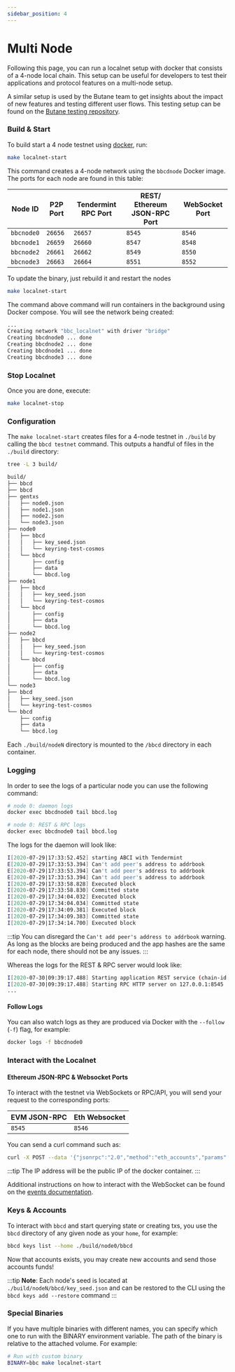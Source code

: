 ```yaml
---
sidebar_position: 4
---
```


# Multi Node

Following this page, you can run a localnet setup with docker
that consists of a 4-node local chain.
This setup can be useful for developers to test their applications and
protocol features on a multi-node setup.

A similar setup is used by the Butane team to get insights
about the impact of new features and testing different user flows.
This testing setup can be found on the [Butane testing repository](https://github.com/BUTANE-Smart-Chain).

### Build & Start

To build start a 4 node testnet using [docker](https://docs.docker.com/engine/installation/), run:

```bash
make localnet-start
```

This command creates a 4-node network using the `bbcdnode` Docker image.
The ports for each node are found in this table:

| Node ID      | P2P Port | Tendermint RPC Port | REST/ Ethereum JSON-RPC Port | WebSocket Port |
| ------------ | -------- | ------------------- | ---------------------------- | -------------- |
| `bbcnode0` | `26656`  | `26657`             | `8545`                       | `8546`         |
| `bbcnode1` | `26659`  | `26660`             | `8547`                       | `8548`         |
| `bbcnode2` | `26661`  | `26662`             | `8549`                       | `8550`         |
| `bbcnode3` | `26663`  | `26664`             | `8551`                       | `8552`         |

To update the binary, just rebuild it and restart the nodes

```bash
make localnet-start
```

The command above  command will run containers in the background using Docker compose. You will see the network being created:

```bash
...
Creating network "bbc_localnet" with driver "bridge"
Creating bbcdnode0 ... done
Creating bbcdnode2 ... done
Creating bbcdnode1 ... done
Creating bbcdnode3 ... done
```

### Stop Localnet

Once you are done, execute:

```bash
make localnet-stop
```

### Configuration

The `make localnet-start` creates files for a 4-node testnet in `./build` by
calling the `bbcd testnet` command. This outputs a handful of files in the
`./build` directory:

```bash
tree -L 3 build/

build/
├── bbcd
├── bbcd
├── gentxs
│   ├── node0.json
│   ├── node1.json
│   ├── node2.json
│   └── node3.json
├── node0
│   ├── bbcd
│   │   ├── key_seed.json
│   │   └── keyring-test-cosmos
│   └── bbcd
│       ├── config
│       ├── data
│       └── bbcd.log
├── node1
│   ├── bbcd
│   │   ├── key_seed.json
│   │   └── keyring-test-cosmos
│   └── bbcd
│       ├── config
│       ├── data
│       └── bbcd.log
├── node2
│   ├── bbcd
│   │   ├── key_seed.json
│   │   └── keyring-test-cosmos
│   └── bbcd
│       ├── config
│       ├── data
│       └── bbcd.log
└── node3
├── bbcd
│   ├── key_seed.json
│   └── keyring-test-cosmos
└── bbcd
    ├── config
    ├── data
    └── bbcd.log
```

Each `./build/nodeN` directory is mounted to the `/bbcd` directory in each container.

### Logging

In order to see the logs of a particular node you can use the following command:

```bash
# node 0: daemon logs
docker exec bbcdnode0 tail bbcd.log

# node 0: REST & RPC logs
docker exec bbcdnode0 tail bbcd.log
```

The logs for the daemon will look like:

```bash
I[2020-07-29|17:33:52.452] starting ABCI with Tendermint                module=main
E[2020-07-29|17:33:53.394] Can't add peer's address to addrbook         module=p2p err="Cannot add non-routable address 272a247b837653cf068d39efd4c407ffbd9a0e6f@192.168.10.5:26656"
E[2020-07-29|17:33:53.394] Can't add peer's address to addrbook         module=p2p err="Cannot add non-routable address 3e05d3637b7ebf4fc0948bbef01b54d670aa810a@192.168.10.4:26656"
E[2020-07-29|17:33:53.394] Can't add peer's address to addrbook         module=p2p err="Cannot add non-routable address 689f8606ede0b26ad5b79ae244c14cc67ab4efe7@192.168.10.3:26656"
I[2020-07-29|17:33:58.828] Executed block                               module=state height=88 validTxs=0 invalidTxs=0
I[2020-07-29|17:33:58.830] Committed state                              module=state height=88 txs=0 appHash=90CC5FA53CF8B5EC49653A14DA20888AD81C92FCF646F04D501453FD89FCC791
I[2020-07-29|17:34:04.032] Executed block                               module=state height=89 validTxs=0 invalidTxs=0
I[2020-07-29|17:34:04.034] Committed state                              module=state height=89 txs=0 appHash=0B54C4DB1A0DACB1EEDCD662B221C048C826D309FD2A2F31FF26BAE8D2D7D8D7
I[2020-07-29|17:34:09.381] Executed block                               module=state height=90 validTxs=0 invalidTxs=0
I[2020-07-29|17:34:09.383] Committed state                              module=state height=90 txs=0 appHash=75FD1EE834F0669D5E717C812F36B21D5F20B3CCBB45E8B8D415CB9C4513DE51
I[2020-07-29|17:34:14.700] Executed block                               module=state height=91 validTxs=0 invalidTxs=0
```

:::tip
You can disregard the `Can't add peer's address to addrbook` warning. As long as the blocks are
being produced and the app hashes are the same for each node, there should not be any issues.
:::

Whereas the logs for the REST & RPC server would look like:

```bash
I[2020-07-30|09:39:17.488] Starting application REST service (chain-id: "7305661614933169792")... module=rest-server
I[2020-07-30|09:39:17.488] Starting RPC HTTP server on 127.0.0.1:8545   module=rest-server
...
```

#### Follow Logs

You can also watch logs as they are produced via Docker with the `--follow` (`-f`) flag, for
example:

```bash
docker logs -f bbcdnode0
```

### Interact with the Localnet

#### Ethereum JSON-RPC & Websocket Ports

To interact with the testnet via WebSockets or RPC/API, you will send your request to the corresponding ports:

| EVM JSON-RPC | Eth Websocket |
| ------------ | ------------- |
| `8545`       | `8546`        |

You can send a curl command such as:

```bash
curl -X POST --data '{"jsonrpc":"2.0","method":"eth_accounts","params":[],"id":1}' -H "Content-Type: application/json" 192.162.10.1:8545
```

:::tip
The IP address will be the public IP of the docker container.
:::

Additional instructions on how to interact with the WebSocket can be found on the 
[events documentation](./../../develop/api/ethereum-json-rpc#ethereum-websocket).

### Keys & Accounts

To interact with `bbcd` and start querying state or creating txs, you use the
`bbcd` directory of any given node as your `home`, for example:

```bash
bbcd keys list --home ./build/node0/bbcd
```

Now that accounts exists, you may create new accounts and send those accounts
funds!

:::tip
**Note**: Each node's seed is located at `./build/nodeN/bbcd/key_seed.json` and can be restored to the CLI using the
`bbcd keys add --restore` command
:::

### Special Binaries

If you have multiple binaries with different names, you can specify which one to run with the BINARY environment
variable. The path of the binary is relative to the attached volume. For example:

```bash
# Run with custom binary
BINARY=bbc make localnet-start
```
